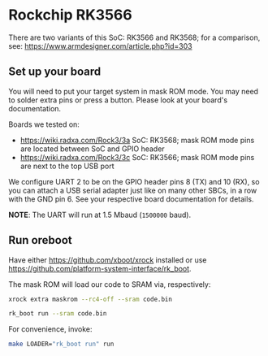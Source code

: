 # Rockchip RK3566

There are two variants of this SoC: RK3566 and RK3568; for a comparison, see:
<https://www.armdesigner.com/article.php?id=303>

## Set up your board

You will need to put your target system in mask ROM mode. You may need to solder
extra pins or press a button. Please look at your board's documentation.

Boards we tested on:

- <https://wiki.radxa.com/Rock3/3a> SoC: RK3568; mask ROM mode pins are located
  between SoC and GPIO header
- <https://wiki.radxa.com/Rock3/3c> SoC: RK3566; mask ROM mode pins are next to
  the top USB port

We configure UART 2 to be on the GPIO header pins 8 (TX) and 10 (RX), so you can
attach a USB serial adapter just like on many other SBCs, in a row with the GND
pin 6. See your respective board documentation for details.

**NOTE**: The UART will run at 1.5 Mbaud (`1500000` baud).

## Run oreboot

Have either <https://github.com/xboot/xrock> installed or use
<https://github.com/platform-system-interface/rk_boot>.

The mask ROM will load our code to SRAM via, respectively:

```sh
xrock extra maskrom --rc4-off --sram code.bin
```

```sh
rk_boot run --sram code.bin
```

For convenience, invoke:

```sh
make LOADER="rk_boot run" run
```
